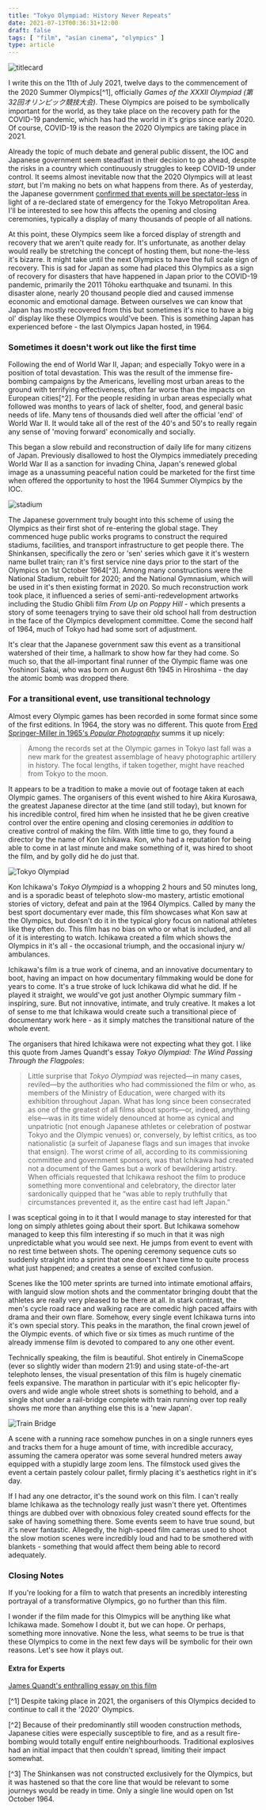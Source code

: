 ```yaml
---
title: "Tokyo Olympiad: History Never Repeats"
date: 2021-07-13T00:36:31+12:00
draft: false
tags: [ "film", "asian cinema", "olympics" ]
type: article
---
```


![titlecard](/images/tokyologo.png)

I write this on the 11th of July 2021, twelve days to the commencement of the 2020 Summer Olympics[^1], officially *Games of the XXXII Olympiad (第32回オリンピック競技大会)*. These Olympics are poised to be symbolically important for the world, as they take place on the recovery path for the COVID-19 pandemic, which has had the world in it's grips since early 2020. Of course, COVID-19 is the reason the 2020 Olympics are taking place in 2021.

Already the topic of much debate and general public dissent, the IOC and Japanese government seem steadfast in their decision to go ahead, despite the risks in a country which continuously struggles to keep COVID-19 under control. It seems almost inevitable now that the 2020 Olympics will at least *start*, but I'm making no bets on what happens from there. As of yesterday, the Japanese government [confirmed that events will be spectator-less](https://www.rnz.co.nz/news/sport/446508/olympics-tokyo-bans-spectators-amid-covid-19-emergency) in light of a re-declared state of emergency for the Tokyo Metropolitan Area. I'll be interested to see how this affects the opening and closing ceremonies, typically a display of many thousands of people of all nations.

At this point, these Olympics seem like a forced display of strength and recovery that we aren't quite ready for. It's unfortunate, as another delay would really be stretching the concept of hosting them, but none-the-less it's bizarre. It might take until the next Olympics to have the full scale sign of recovery. This is sad for Japan as some had placed this Olympics as a sign of recovery for disasters that have happened in Japan prior to the COVID-19 pandemic, primarily the 2011 Tōhoku earthquake and tsunami. In this disaster alone, nearly 20 thousand people died and caused immense economic and emotional damage. Between ourselves we can know that Japan has mostly recovered from this but sometimes it's nice to have a big ol' display like these Olympics would've been. This is something Japan has experienced before - the last Olympics Japan hosted, in 1964.

### Sometimes it doesn't work out like the first time

Following the end of World War II, Japan; and especially Tokyo were in a position of total devastation. This was the result of the immense fire-bombing campaigns by the Americans, levelling most urban areas to the ground with terrifying effectiveness, often far worse than the impacts on European cities[^2]. For the people residing in urban areas especially what followed was months to years of lack of shelter, food, and general basic needs of life. Many tens of thousands died well after the official 'end' of World War II. It would take all of the rest of the 40's and 50's to really regain any sense of 'moving forward' economically and socially. 

This began a slow rebuild and reconstruction of daily life for many citizens of Japan. Previously disallowed to host the Olympics immediately preceding World War II as a sanction for invading China, Japan's renewed global image as a unassuming peaceful nation could be marketed for the first time when offered the opportunity to host the 1964 Summer Olympics by the IOC.

![stadium](/images/stadium.jpg)

The Japanese government truly bought into this scheme of using the Olympics as their first shot of re-entering the global stage. They commenced huge public works programs to construct the required stadiums, facilities, and transport infrastructure to get people there. The Shinkansen, specifically the zero or 'sen' series which gave it it's western name bullet train; ran it's first service nine days prior to the start of the Olympics on 1st October 1964[^3]. Among many constructions were the National Stadium, rebuilt for 2020; and the National Gymnasium, which will be used in it's then existing format in 2020. So much reconstruction work took place, it influenced a series of semi-anti-redevelopment artworks including the Studio Ghibli film *From Up on Poppy Hill* - which presents a story of some teenagers trying to save their old school hall from destruction in the face of the Olympics development committee. Come the second half of 1964, much of Tokyo had had some sort of adjustment.

It's clear that the Japanese government saw this event as a transitional watershed of their time, a hallmark to show how far they had come. So much so, that the all-important final runner of the Olympic flame was one Yoshinori Sakai, who was born on August 6th 1945 in Hiroshima - the day the atomic bomb was dropped there.

### For a transitional event, use transitional technology

Almost every Olympic games has been recorded in some format since some of the first editions. In 1964, the story was no different. This quote from [Fred Springer-Miller in 1965's *Popular Photography*](https://web.archive.org/web/20120718045333/http://basepath.com/Photography/SpotmaticReview.html) summs it up nicely:

> Among the records set at the Olympic games in Tokyo last fall was a new mark for the greatest assemblage of heavy photographic artillery in history. The focal lengths, if taken together, might have reached from Tokyo to the moon.

It appears to be a tradition to make a movie out of footage taken at each Olympic games. The organisers of this event wished to hire Akira Kurosawa, the greatest Japanese director at the time (and still today), but known for his incredible control, fired him when he insisted that he be given creative control over the entire opening and closing ceremonies *in addition* to creative control of making the film. With little time to go, they found a director by the name of Kon Ichikawa. Kon, who had a reputation for being able to come in at last minute and make something of it, was hired to shoot the film, and by golly did he do just that.

![Tokyo Olympiad](/images/titlecard.jpg)

Kon Ichikawa's *Tokyo Olympiad* is a whopping 2 hours and 50 minutes long, and is a sporadic beast of telephoto slow-mo mastery, artistic emotional stories of victory, defeat and pain at the 1964 Olympics. Called by many the best sport documentary ever made, this film showcases what Kon saw at the Olympics, but doesn't do it in the typical glory focus on national athletes like they often do. This film has no bias on who or what is included, and all of it is interesting to watch. Ichikawa created a film which shows the Olympics in it's all - the occasional triumph, and the occasional injury w/ ambulances.

Ichikawa's film is a true work of cinema, and an innovative documentary to boot, having an impact on how documentary filmmaking would be done for years to come. It's a true stroke of luck Ichikawa did what he did. If he played it straight, we would've got just another Olympic summary film - inspiring, sure. But not innovative, intimate, and truly creative. It makes a lot of sense to me that Ichikawa would create such a transitional piece of documentary work here - as it simply matches the transitional nature of the whole event.  

The organisers that hired Ichikawa were not expecting what they got. I like this quote from James Quandt's essay *Tokyo Olympiad: The Wind Passing Through the Flagpoles*:

> Little surprise that _Tokyo Olympiad_ was rejected—in many cases, reviled—by the authorities who had commissioned the film or who, as members of the Ministry of Education, were charged with its exhibition throughout Japan. What has long since been consecrated as one of the greatest of all films about sports—or, indeed, anything else—was in its time widely denounced at home as cynical and unpatriotic (not enough Japanese athletes or celebration of postwar Tokyo and the Olympic venues) or, conversely, by leftist critics, as too nationalistic (a surfeit of Japanese flags and sun images that invoke that ensign). The worst crime of all, according to its commissioning committee and government sponsors, was that Ichikawa had created not a document of the Games but a work of bewildering artistry. When officials requested that Ichikawa reshoot the film to produce something more conventional and celebratory, the director later sardonically quipped that he “was able to reply truthfully that circumstances prevented it, as the entire cast had left Japan.”

I was sceptical going in to it that I would manage to stay interested for that long on simply athletes going about their sport. But Ichikawa somehow managed to keep this film interesting if so much in that it was nigh unpredictable what you would see next. He jumps from event to event with no rest time between shots. The opening ceremony sequence cuts so suddenly straight into a sprint that one doesn't have time to quite process what just happened; and creates a sense of excited confusion.

Scenes like the 100 meter sprints are turned into intimate emotional affairs, with languid slow motion shots and the commentator bringing doubt that the athletes are really very pleased to be there at all. In stark contrast, the men's cycle road race and walking race are comedic high paced affairs with drama and their own flare. Somehow, every single event Ichikawa turns into it's own special story. This peaks in the marathon, the final crown jewel of the Olympic events. of which five or six times as much runtime of the already immense film is devoted to compared to any one other event.

Technically speaking, the film is beautiful. Shot entirely in CinemaScope (ever so slightly wider than modern 21:9) and using state-of-the-art telephoto lenses, the visual presentation of this film is hugely cinematic feels expansive. The marathon in particular with it's epic helicopter fly-overs and wide angle whole street shots is something to behold, and a single shot under a rail-bridge complete with train running over top really shows me more than anything else this is a 'new Japan'.

![Train Bridge](/images/trainbridge.jpg)

A scene with a running race somehow punches in on a single runners eyes and tracks them for a huge amount of time, with incredible accuracy, assuming the camera operator was some several hundred meters away equipped with a stupidly large zoom lens. The filmstock used gives the event a certain pastely colour pallet, firmly placing it's aesthetics right in it's day.

If I had any one detractor, it's the sound work on this film. I can't really blame Ichikawa as the technology really just wasn't there yet. Oftentimes things are dubbed over with obnoxious foley created sound effects for the sake of having something there. Some events seem to have true sound, but it's never fantastic. Allegedly, the high-speed film cameras used to shoot the slow motion scenes were incredibly loud and had to be smothered with blankets - something that would affect them being able to record adequately.

### Closing Notes

If you're looking for a film to watch that presents an incredibly interesting portrayal of a transformative Olympics, go no further than this film.

I wonder if the film made for this Olmypics will be anything like what Ichikawa made. Somehow I doubt it, but we can hope. Or perhaps, something more innovative. None the less, what seems to be true is that these Olympics to come in the next few days will be symbolic for their own reasons. Let's see how it plays out.

#### Extra for Experts

[James Quandt's enthralling essay on this film](https://www.criterion.com/current/posts/6994-tokyo-olympiad-the-wind-passing-through-the-flagpoles)

[^1] Despite taking place in 2021, the organisers of this Olympics decided to continue to call it the '2020' Olympics.

[^2] Because of their predominantly still wooden construction methods, Japanese cities were especially susceptible to fire, and as a result fire-bombing would totally engulf entire neighbourhoods. Traditional explosives had an initial impact that then couldn't spread, limiting their impact somewhat.

[^3] The Shinkansen was not constructed exclusively for the Olympics, but it was hastened so that the core line that would be relevant to some journeys would be ready in time. Only a single line would open on 1st October 1964.